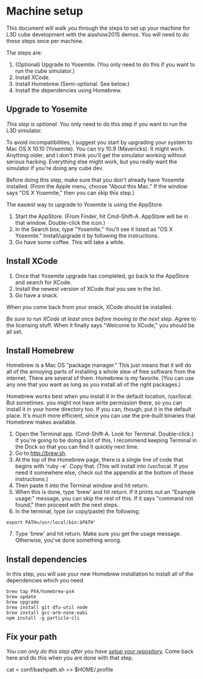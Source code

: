 # Machine setup

This document will walk you through the steps to set up your machine for L3D
cube development with the aiashow2015 demos. You will need to do these steps
once per machine.

The steps are:

1. (Optional) Upgrade to Yosemite. (You only need to do this if you want to
run the cube simulator.) 
2. Install XCode.
3. Install Homebrew (Semi-optional. See below.)
4. Install the dependencies using Homebrew.


## Upgrade to Yosemite

*This step is optional.* You only need to do this step if you want to run the
 L3D simulator. 

To avoid incompatibilities, I suggest you start by upgrading your system to
Mac OS X 10.10 (Yosemite). You can try 10.9 (Mavericks). It might
work. Anything older, and I don't think you'll get the simulator working
without serious hacking. Everything else might work, but you really want the
simulator if you're doing any cube dev.

Before doing this step, make sure that you don't already have Yosemite
installed. (From the Apple menu, choose "About this Mac." If the window says
"OS X Yosemite," then you can skip this step.)

The easiest way to upgrade to Yosemite is using the AppStore.

1. Start the AppStore. (From Finder, hit Cmd-Shift-A. AppStore will be in that
window. Double-click the icon.) 
2. In the Search box, type "Yosemite." You'll see it listed as "OS X
Yosemite." Install/upgrade it by following the instructions. 
3. Go have some coffee. This will take a while.


## Install XCode

1. Once that Yosemite upgrade has completed, go back to the AppStore and
search for XCode.  
2. Install the newest version of XCode that you see in the list. 
3. Go have a snack.

When you come back from your snack, XCode should be installed.

_Be sure to run XCode at least once before moving to the next step._ Agree
to the licensing stuff. When it finally says "Welcome to XCode," you should be
all set.


## Install Homebrew

Homebrew is a Mac OS "package manager." This just means that it will do all of
the annoying parts of installing a whole slew of free software from the
internet. There are several of them. Homebrew is my favorite. (You can use any
one that you want as long as you install all of the right packages.)

Homebrew works best when you install it in the default location,
/usr/local. But sometimes. you might not have write permission there, so you
can install it in your home directory too. If you can, though, put it in the
default place. It's much more efficient, since you can use the pre-built
binaries that Homebrew makes available.

1. Open the Terminal app. (Cmd-Shift-A. Look for Terminal. Double-click.) If
you're going to be doing a lot of this, I recommend keeping Terminal in the
Dock so that you can find it quickly next time.
2. Go to http://brew.sh.
3. At the top of the Homebrew page, there is a single line of code that begins
with 'ruby -e'. Copy that. (This will install into /usr/local. If you need it
somewhere else, check out the appendix at the bottom of these instructions.)
4. Then paste it into the Terminal window and hit return.
5. When this is done, type 'brew' and hit return. If it prints out an "Example
usage:" message, you can skip the rest of this. If it says "command not
found," then proceed with the next steps.
6. In the terminal, type (or copy/paste) the following:
<pre><code>export PATH=/usr/local/bin:$PATH'</code></pre>
7. Type 'brew' and hit return. Make sure you get the usage message. Otherwise,
you've done something wrong.


## Install dependencies

In this step, you will use your new Homebrew installation to install all of
the dependencies which you need.

<pre><code>brew tap PX4/homebrew-px4
brew update
brew upgrade
brew install git dfu-util node 
brew install gcc-arm-none-eabi
npm install -g particle-cli
</code></pre>


## Fix your path <a name="fix-your-path"></a>

_You can only do this step after you have [setup your
repository](repo-setup.md)._ Come back here and do this when you are done with
that step.


cat < conf/bashpath.sh >> $HOME/.profile
